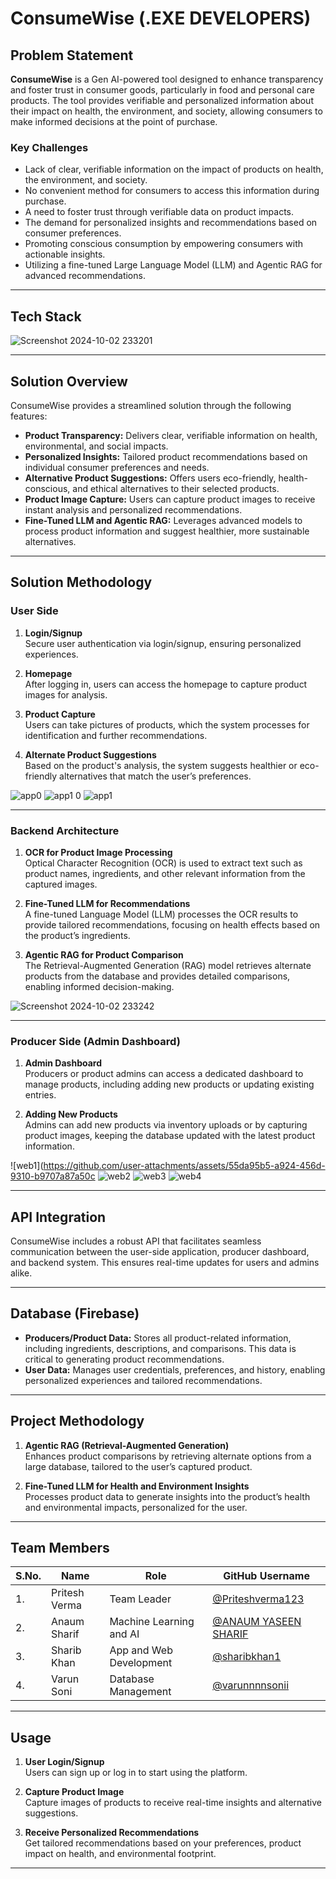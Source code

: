 # ConsumeWise       **(.EXE DEVELOPERS)**

## Problem Statement

**ConsumeWise** is a Gen AI-powered tool designed to enhance transparency and foster trust in consumer goods, particularly in food and personal care products. The tool provides verifiable and personalized information about their impact on health, the environment, and society, allowing consumers to make informed decisions at the point of purchase.

### Key Challenges
- Lack of clear, verifiable information on the impact of products on health, the environment, and society.
- No convenient method for consumers to access this information during purchase.
- A need to foster trust through verifiable data on product impacts.
- The demand for personalized insights and recommendations based on consumer preferences.
- Promoting conscious consumption by empowering consumers with actionable insights.
- Utilizing a fine-tuned Large Language Model (LLM) and Agentic RAG for advanced recommendations.

---
## Tech Stack
![Screenshot 2024-10-02 233201](https://github.com/user-attachments/assets/d39edc14-b828-4b58-a065-349446e38e0e)

---
## Solution Overview

ConsumeWise provides a streamlined solution through the following features:
- **Product Transparency:** Delivers clear, verifiable information on health, environmental, and social impacts.
- **Personalized Insights:** Tailored product recommendations based on individual consumer preferences and needs.
- **Alternative Product Suggestions:** Offers users eco-friendly, health-conscious, and ethical alternatives to their selected products.
- **Product Image Capture:** Users can capture product images to receive instant analysis and personalized recommendations.
- **Fine-Tuned LLM and Agentic RAG:** Leverages advanced models to process product information and suggest healthier, more sustainable alternatives.

---

## Solution Methodology

### User Side
1. **Login/Signup**  
   Secure user authentication via login/signup, ensuring personalized experiences.

2. **Homepage**  
   After logging in, users can access the homepage to capture product images for analysis.

3. **Product Capture**  
   Users can take pictures of products, which the system processes for identification and further recommendations.

4. **Alternate Product Suggestions**  
   Based on the product's analysis, the system suggests healthier or eco-friendly alternatives that match the user’s preferences.

![app0](https://github.com/user-attachments/assets/f8cf04df-c3fe-4dd6-97f1-871e8cf184e9)
![app1 0](https://github.com/user-attachments/assets/dde296a5-0a08-4e89-88bd-8977b84a0c32)
![app1](https://github.com/user-attachments/assets/ca0479b7-ca21-4ae0-84a5-3f714982fecc)




---

### Backend Architecture

1. **OCR for Product Image Processing**  
   Optical Character Recognition (OCR) is used to extract text such as product names, ingredients, and other relevant information from the captured images.

2. **Fine-Tuned LLM for Recommendations**  
   A fine-tuned Language Model (LLM) processes the OCR results to provide tailored recommendations, focusing on health effects based on the product’s ingredients.

3. **Agentic RAG for Product Comparison**  
   The Retrieval-Augmented Generation (RAG) model retrieves alternate products from the database and provides detailed comparisons, enabling informed decision-making.

![Screenshot 2024-10-02 233242](https://github.com/user-attachments/assets/346777d0-2b92-482c-9722-a65898f2ce0a)

---

### Producer Side (Admin Dashboard)

1. **Admin Dashboard**  
   Producers or product admins can access a dedicated dashboard to manage products, including adding new products or updating existing entries.

2. **Adding New Products**  
   Admins can add new products via inventory uploads or by capturing product images, keeping the database updated with the latest product information.

![web1](https://github.com/user-attachments/assets/55da95b5-a924-456d-9310-b9707a87a50c
![web2](https://github.com/user-attachments/assets/985005a4-d46f-4010-8f3b-cdbd8166f0ab)
![web3](https://github.com/user-attachments/assets/346a1726-c532-41cd-9865-1252fd5732b1)
![web4](https://github.com/user-attachments/assets/54e7c339-21a1-4632-94e9-8485c10030de)

---

## API Integration

ConsumeWise includes a robust API that facilitates seamless communication between the user-side application, producer dashboard, and backend system. This ensures real-time updates for users and admins alike.

---

## Database (Firebase)

- **Producers/Product Data:** Stores all product-related information, including ingredients, descriptions, and comparisons. This data is critical to generating product recommendations.
- **User Data:** Manages user credentials, preferences, and history, enabling personalized experiences and tailored recommendations.

---

## Project Methodology

1. **Agentic RAG (Retrieval-Augmented Generation)**  
   Enhances product comparisons by retrieving alternate options from a large database, tailored to the user’s captured product.

2. **Fine-Tuned LLM for Health and Environment Insights**  
   Processes product data to generate insights into the product’s health and environmental impacts, personalized for the user.

---

## Team Members

| S.No. | Name                      | Role                              | GitHub Username      |
|-------|---------------------------|-----------------------------------|----------------------|
| 1.    | Pritesh Verma             | Team Leader                       | [@Priteshverma123](https://github.com/Priteshverma123) |
| 2.    | Anaum Sharif              | Machine Learning and AI           | [@ANAUM YASEEN SHARIF](https://github.com/anaumsharif) |
| 3.    | Sharib Khan               | App and Web Development           | [@sharibkhan1](https://github.com/sharibkhan1) |
| 4.    | Varun Soni                | Database Management               | [@varunnnnsonii](https://github.com/varunnnnsonii) |

---

## Usage

1. **User Login/Signup**  
   Users can sign up or log in to start using the platform.

2. **Capture Product Image**  
   Capture images of products to receive real-time insights and alternative suggestions.

3. **Receive Personalized Recommendations**  
   Get tailored recommendations based on your preferences, product impact on health, and environmental footprint.
---

